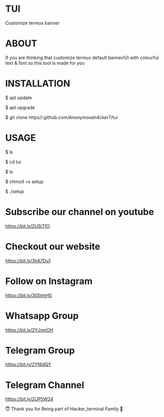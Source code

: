 # TUI
Customize termux banner
# ABOUT
If you are thinking that customize termux default banner/UI with colourful text & font so this tool is made for you
# INSTALLATION
$ apt update

$ apt upgrade

$ git clone https//:github.com/Anonymoush4cker7/tui

# USAGE
$ ls

$ cd tui

$ ls

$ chmod +x setup

$ ./setup
# Subscribe our channel on youtube
https://bit.ly/2USjTfO

# Checkout our website
https://bit.ly/3hA7Du1

# Follow on Instagram
https://bit.ly/30StmHS

# Whatsapp Group
https://bit.ly/2YJnmOH

# Telegram Group
https://bit.ly/2YNIdQY

# Telegram Channel
https://bit.ly/2UP5W24

😇 Thank you for Being part of Hacker_terminal Family 🙏
